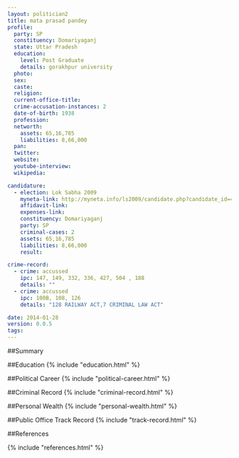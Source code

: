 ```yaml
---
layout: politician2
title: mata prasad pandey
profile: 
  party: SP
  constituency: Domariyaganj
  state: Uttar Pradesh
  education: 
    level: Post Graduate
    details: gorakhpur university
  photo: 
  sex: 
  caste: 
  religion: 
  current-office-title: 
  crime-accusation-instances: 2
  date-of-birth: 1938
  profession: 
  networth: 
    assets: 65,16,785
    liabilities: 8,66,000
  pan: 
  twitter: 
  website: 
  youtube-interview: 
  wikipedia: 

candidature: 
  - election: Lok Sabha 2009
    myneta-link: http://myneta.info/ls2009/candidate.php?candidate_id=4078
    affidavit-link: 
    expenses-link: 
    constituency: Domariyaganj 
    party: SP
    criminal-cases: 2
    assets: 65,16,785
    liabilities: 8,66,000
    result:  

crime-record: 
  - crime: accussed
    ipc: 147, 149, 332, 336, 427, 504 , 188
    details: "" 
  - crime: accussed
    ipc: 100B, 108, 126
    details: "128 RAILWAY ACT,7 CRIMINAL LAW ACT" 

date: 2014-01-28
version: 0.0.5
tags: 
---
```

##Summary


##Education
{% include "education.html" %}


##Political Career
{% include "political-career.html" %}


##Criminal Record
{% include "criminal-record.html" %}


##Personal Wealth
{% include "personal-wealth.html" %}


##Public Office Track Record
{% include "track-record.html" %}


##References


{% include "references.html" %}